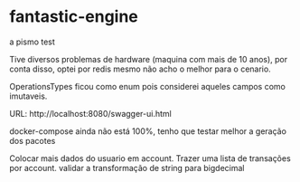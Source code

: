 # fantastic-engine
a pismo test

Tive diversos problemas de hardware (maquina com mais de 10 anos), por conta disso, optei por redis mesmo não acho o melhor para o cenario.

OperationsTypes  ficou como enum pois considerei aqueles campos como imutaveis.

URL:
http://localhost:8080/swagger-ui.html

docker-compose ainda não está 100%, tenho que testar melhor a geração dos pacotes

Colocar mais dados do usuario em account.
Trazer uma lista de transações por account.
validar a transformação de string para bigdecimal